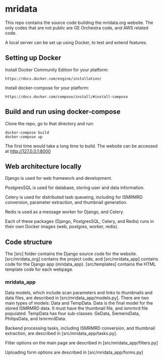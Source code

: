 # mridata

This repo contains the source code building the mridata.org website. The only codes that are not public are GE Orchestra code, and AWS related code.

A local server can be set up using Docker, to test and extend features.

## Setting up Docker

Install Docker Community Edition for your platform:

	https://docs.docker.com/engine/installation/

Install docker-compose for your platform:

	https://docs.docker.com/compose/install/#install-compose

## Build and run using docker-compose

Clone the repo, go to that directory and run:

	docker-compose build
	docker-compose up
	
The first time would take a long time to build.
The website can be accessed at http://127.0.0.1:8000

## Web architecture locally

Django is used for web framework and development. 

PostgresSQL is used for database, storing user and data information. 

Celery is used for distributed task queueing, including for ISMRMRD conversion, parameter extraction, and thumbnail generation. 

Redis is used as a message worker for Django, and Celery.

Each of these packages (Django, PostgresSQL, Celery, and Redis) runs in their own Docker images (web, postgres, worker, redis). 

## Code structure

The [src] folder contains the Django source code for the website. [src/mridata_org] contains the project code, and [src/mridata_app] contains code for the Django app (mridata_app). [src/templates] contains the HTML template code for each webpage.

### mridata_app

Data models, which include scan parameters and links to thumbnails and data files, are described in [src/mridata_app/models.py]. There are two main types of models: Data and TempData. Data is the final model for the stored ISMRMRD data. It must have the thumbnail file, and ismrmrd file populated. TempData has four sub-classes: GeData, SiemensData, PhilipsData, and IsmrmrdData.

Backend processing tasks, including ISMRMRD conversion, and thumbnail extraction, are described in [src/mridata_app/tasks.py].

Filter options on the main page are described in [src/mridata_app/filters.py]

Uploading form options are described in [src/mridata_app/forms.py]
